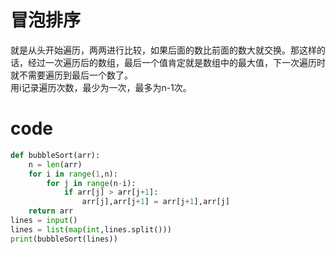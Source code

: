# 冒泡排序
就是从头开始遍历，两两进行比较，如果后面的数比前面的数大就交换。那这样的话，经过一次遍历后的数组，最后一个值肯定就是数组中的最大值，下一次遍历时就不需要遍历到最后一个数了。<br/>
用i记录遍历次数，最少为一次，最多为n-1次。

# code
```Python
def bubbleSort(arr):
	n = len(arr)
	for i in range(1,n):
		for j in range(n-i):
			if arr[j] > arr[j+1]:
				arr[j],arr[j+1] = arr[j+1],arr[j]
	return arr
lines = input()
lines = list(map(int,lines.split()))
print(bubbleSort(lines))
```
